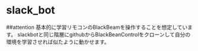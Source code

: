 # slack_bot
##attention
基本的に学習リモコンのBlackBeamを操作することを想定しています。
slackbotと同じ階層にgithubからBlackBeanControlをクローンして自分の環境を学習させれば似たように動かせます。

